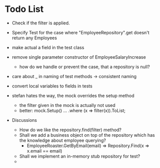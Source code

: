 ﻿# Todo List

- Check if the filter is applied.
- Specify Test for the case where "EmployeeRepository".get doesn't return any Employees
- make actual a field in the test class
- remove single parameter constructor of EmployeeSalaryIncrease
  - how do we handle or prevent the case, that a repository is null?
- care about _ in naming of test methods -> consistent naming
- convert local variables to fields in tests

- stefan hates the way, the mock overrides the setup method
  - the filter given in the mock is actually not used
  - better: mock.Setup() ... .where (x => filter(x)).ToList;

- Discussions
  - How do we like the repository.find(filter) method?
  - Shall we add a business object on top of the repository which has the knowledge about employee querying?
    - EmployeeRoaster.GetByEmail(email) => Repository.Find(x => x.email == email)
  - Shall we implement an in-memory stub repository for test?
  - 
